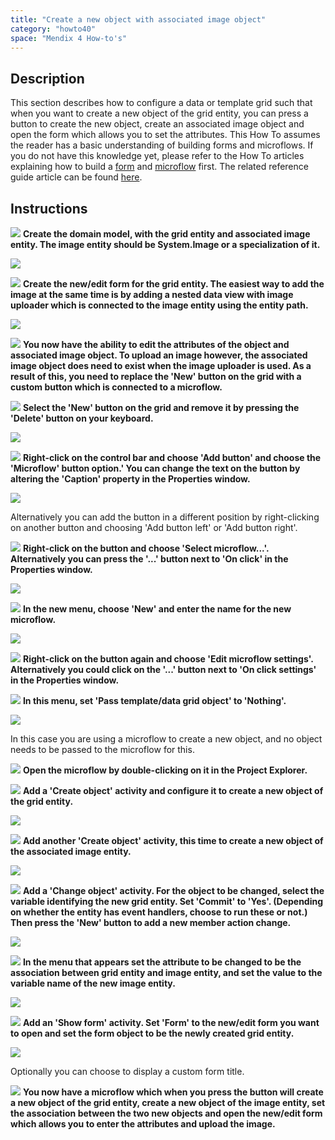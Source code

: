 ```yaml
---
title: "Create a new object with associated image object"
category: "howto40"
space: "Mendix 4 How-to's"
---
```

## Description

This section describes how to configure a data or template grid such that when you want to create a new object of the grid entity, you can press a button to create the new object, create an associated image object and open the form which allows you to set the attributes. This How To assumes the reader has a basic understanding of building forms and microflows. If you do not have this knowledge yet, please refer to the How To articles explaining how to build a [form](/howto25/create-and-build-a-form) and [microflow](add-an-activity-to-a-microflow) first. The related reference guide article can be found [here](https://world.mendix.com/pages/releaseview.action?pageId=9699405).

## Instructions

![](attachments/819203/917932.png) **Create the domain model, with the grid entity and associated image entity. The image entity should be System.Image or a specialization of it.**

![](attachments/2621450/2752651.png)

![](attachments/819203/917932.png) **Create the new/edit form for the grid entity. The easiest way to add the image at the same time is by adding a nested data view with image uploader which is connected to the image entity using the entity path.**

![](attachments/2621450/2752652.png)

![](attachments/819203/917932.png) **You now have the ability to edit the attributes of the object and associated image object. To upload an image however, the associated image object does need to exist when the image uploader is used. As a result of this, you need to replace the 'New' button on the grid with a custom button which is connected to a microflow.**

![](attachments/819203/917932.png) **Select the 'New' button on the grid and remove it by pressing the 'Delete' button on your keyboard.**

![](attachments/2621450/2752653.png)

![](attachments/819203/917932.png) **Right-click on the control bar and choose 'Add button' and choose the 'Microflow' button option.' You can change the text on the button by altering the 'Caption' property in the Properties window.**

![](attachments/2621450/2752650.png)

Alternatively you can add the button in a different position by right-clicking on another button and choosing 'Add button left' or 'Add button right'.

![](attachments/819203/917932.png) **Right-click on the button and choose 'Select microflow...'. Alternatively you can press the '...' button next to 'On click' in the Properties window.**

![](attachments/2621450/2752649.png)

![](attachments/819203/917932.png) **In the new menu, choose 'New' and enter the name for the new microflow.**

![](attachments/2621450/2752666.png)

![](attachments/819203/917932.png) **Right-click on the button again and choose 'Edit microflow settings'. Alternatively you could click on the '...' button next to 'On click settings' in the Properties window.**

![](attachments/819203/917932.png) **In this menu, set 'Pass template/data grid object' to 'Nothing'.**

![](attachments/2621450/2752667.png)

In this case you are using a microflow to create a new object, and no object needs to be passed to the microflow for this.

![](attachments/819203/917932.png) **Open the microflow by double-clicking on it in the Project Explorer.**

![](attachments/819203/917932.png) **Add a 'Create object' activity and configure it to create a new object of the grid entity.**

![](attachments/2621450/2752664.png)

![](attachments/819203/917932.png) **Add another 'Create object' activity, this time to create a new object of the associated image entity.**

![](attachments/2621450/2752669.png)

![](attachments/819203/917932.png) **Add a 'Change object' activity. For the object to be changed, select the variable identifying the new grid entity. Set 'Commit' to 'Yes'. (Depending on whether the entity has event handlers, choose to run these or not.) Then press the 'New' button to add a new member action change.**

![](attachments/2621450/2752668.png)

![](attachments/819203/917932.png) **In the menu that appears set the attribute to be changed to be the association between grid entity and image entity, and set the value to the variable name of the new image entity.**

![](attachments/2621450/2752665.png)

![](attachments/819203/917932.png) **Add an 'Show form' activity. Set 'Form' to the new/edit form you want to open and set the form object to be the newly created grid entity.**

![](attachments/2621450/2752662.png)

Optionally you can choose to display a custom form title.

![](attachments/819203/917932.png) **You now have a microflow which when you press the button will create a new object of the grid entity, create a new object of the image entity, set the association between the two new objects and open the new/edit form which allows you to enter the attributes and upload the image.**

